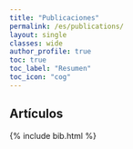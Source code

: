 ```yaml
---
title: "Publicaciones"
permalink: /es/publications/
layout: single
classes: wide
author_profile: true
toc: true
toc_label: "Resumen"
toc_icon: "cog"
---
```



## Artículos

{% include bib.html %}
